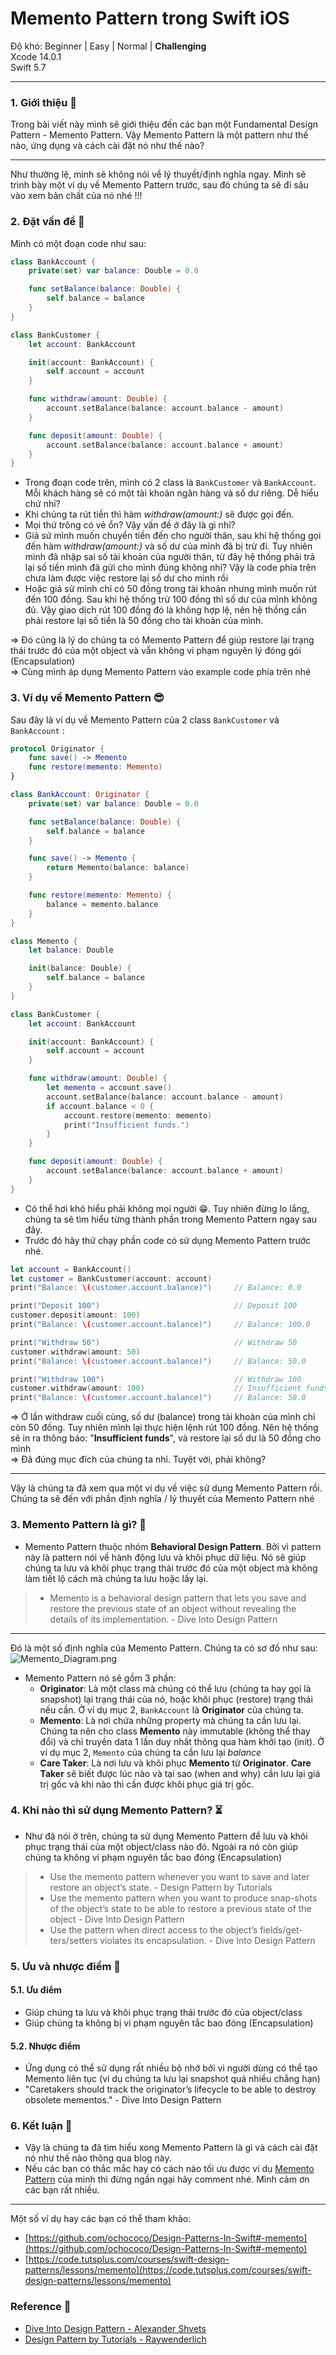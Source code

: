 # Memento Pattern trong Swift iOS

Độ khó: Beginner | Easy | Normal | **Challenging**\
Xcode 14.0.1\
Swift 5.7

***

### 1. Giới thiệu 👋 <a href="#_1-gioi-thieu--0" id="_1-gioi-thieu--0"></a>

Trong bài viết này mình sẽ giới thiệu đến các bạn một Fundamental Design Pattern - Memento Pattern. Vậy Memento Pattern là một pattern như thế nào, ứng dụng và cách cài đặt nó như thế nào?

***

Như thường lệ, mình sẽ không nói về lý thuyết/định nghĩa ngay. Mình sẽ trình bày một ví dụ về Memento Pattern trước, sau đó chúng ta sẽ đi sâu vào xem bản chất của nó nhé !!!

### 2. Đặt vấn đề 🤔 <a href="#_2-dat-van-de--1" id="_2-dat-van-de--1"></a>

Mình có một đoạn code như sau:

```swift
class BankAccount {
    private(set) var balance: Double = 0.0

    func setBalance(balance: Double) {
        self.balance = balance
    }
}

class BankCustomer {
    let account: BankAccount

    init(account: BankAccount) {
        self.account = account
    }

    func withdraw(amount: Double) {
        account.setBalance(balance: account.balance - amount)
    }

    func deposit(amount: Double) {
        account.setBalance(balance: account.balance + amount)
    }
}
```

* Trong đoạn code trên, mình có 2 class là `BankCustomer` và `BankAccount`. Mỗi khách hàng sẽ có một tài khoản ngân hàng và số dư riêng. Dễ hiểu chứ nhỉ?
* Khi chúng ta rút tiền thì hàm _withdraw(amount:)_ sẽ được gọi đến.
* Mọi thứ trông có vẻ ổn? Vậy vấn đề ở đây là gì nhỉ?
* Giả sử mình muốn chuyển tiền đến cho người thân, sau khi hệ thống gọi đến hàm _withdraw(amount:)_ và số dư của mình đã bị trừ đi. Tuy nhiên mình đã nhập sai số tài khoản của người thân, từ đây hệ thống phải trả lại số tiền mình đã gửi cho mình đúng không nhỉ? Vậy là code phía trên chưa làm được việc restore lại số dư cho mình rồi
* Hoặc giả sử mình chỉ có 50 đồng trong tài khoản nhưng mình muốn rút đến 100 đồng. Sau khi hệ thống trừ 100 đồng thì số dư của mình không đủ. Vậy giao dịch rút 100 đồng đó là không hợp lệ, nên hệ thống cần phải restore lại số tiền là 50 đồng cho tài khoản của mình.

\=> Đó cũng là lý do chúng ta có Memento Pattern để giúp restore lại trạng thái trước đó của một object và vẫn không vi phạm nguyên lý đóng gói (Encapsulation)\
\=> Cùng mình áp dụng Memento Pattern vào example code phía trên nhé

### 3. Ví dụ về Memento Pattern 😎 <a href="#_3-vi-du-ve-memento-pattern--2" id="_3-vi-du-ve-memento-pattern--2"></a>

Sau đây là ví dụ về Memento Pattern của 2 class `BankCustomer` và `BankAccount` :

```swift
protocol Originator {
    func save() -> Memento
    func restore(memento: Memento)
}

class BankAccount: Originator {
    private(set) var balance: Double = 0.0

    func setBalance(balance: Double) {
        self.balance = balance
    }

    func save() -> Memento {
        return Memento(balance: balance)
    }

    func restore(memento: Memento) {
        balance = memento.balance
    }
}

class Memento {
    let balance: Double

    init(balance: Double) {
        self.balance = balance
    }
}

class BankCustomer {
    let account: BankAccount

    init(account: BankAccount) {
        self.account = account
    }

    func withdraw(amount: Double) {
        let memento = account.save()
        account.setBalance(balance: account.balance - amount)
        if account.balance < 0 {
            account.restore(memento: memento)
            print("Insufficient funds.")
        }
    }

    func deposit(amount: Double) {
        account.setBalance(balance: account.balance + amount)
    }
}
```

* Có thể hơi khó hiểu phải không mọi người 😁. Tuy nhiên đừng lo lắng, chúng ta sẽ tìm hiểu từng thành phần trong Memento Pattern ngay sau đây.
* Trước đó hãy thử chạy phần code có sử dụng Memento Pattern trước nhé.

```swift
let account = BankAccount()
let customer = BankCustomer(account: account)
print("Balance: \(customer.account.balance)")     // Balance: 0.0

print("Deposit 100")                              // Deposit 100
customer.deposit(amount: 100)
print("Balance: \(customer.account.balance)")     // Balance: 100.0

print("Withdraw 50")                              // Withdraw 50
customer.withdraw(amount: 50)
print("Balance: \(customer.account.balance)")     // Balance: 50.0

print("Withdraw 100")                             // Withdraw 100
customer.withdraw(amount: 100)                    // Insufficient funds.
print("Balance: \(customer.account.balance)")     // Balance: 50.0
```

\=> Ở lần withdraw cuối cùng, số dư (balance) trong tài khoản của mình chỉ còn 50 đồng. Tuy nhiên mình lại thực hiện lệnh rút 100 đồng. Nên hệ thống sẽ in ra thông báo: "**Insufficient funds**", và restore lại số dư là 50 đồng cho mình\
\=> Đã đúng mục đích của chúng ta nhỉ. Tuyệt vời, phải không?

***

Vậy là chúng ta đã xem qua một ví dụ về việc sử dụng Memento Pattern rồi. Chúng ta sẽ đến với phần định nghĩa / lý thuyết của Memento Pattern nhé

### 3. Memento Pattern là gì? 🤔 <a href="#_3-memento-pattern-la-gi--3" id="_3-memento-pattern-la-gi--3"></a>

* Memento Pattern thuộc nhóm **Behavioral Design Pattern**. Bởi vì pattern này là pattern nói về hành động lưu và khôi phục dữ liệu. Nó sẽ giúp chúng ta lưu và khôi phục trạng thái trước đó của một object mà không làm tiết lộ cách mà chúng ta lưu hoặc lấy lại.

> * Memento is a behavioral design pattern that lets you save and restore the previous state of an object without revealing the details of its implementation. - Dive Into Design Pattern

***

Đó là một số định nghĩa của Memento Pattern. Chúng ta có sơ đồ như sau:![Memento\_Diagram.png](https://images.viblo.asia/8e1e0fab-0620-4ba2-9fbc-ef8f1c1fcd2a.png)

* Memento Pattern nó sẽ gồm 3 phần:
  * **Originator**: Là một class mà chúng có thể lưu (chúng ta hay gọi là snapshot) lại trạng thái của nó, hoặc khôi phục (restore) trạng thái nếu cần. Ở ví dụ mục 2, `BankAccount` là **Originator** của chúng ta.
  * **Memento**: Là nơi chứa những property mà chúng ta cần lưu lại. Chúng ta nên cho class **Memento** này immutable (không thể thay đổi) và chỉ truyền data 1 lần duy nhất thông qua hàm khởi tạo (init). Ở ví dụ mục 2, `Memento` của chúng ta cần lưu lại _balance_
  * **Care Taker**: Là nơi lưu và khôi phục **Memento** từ **Originator**. **Care Taker** sẽ biết được lúc nào và tại sao (when and why) cần lưu lại giá trị gốc và khi nào thì cần được khôi phục giá trị gốc.

### 4. Khi nào thì sử dụng Memento Pattern? ⏳️ <a href="#_4-khi-nao-thi-su-dung-memento-pattern--4" id="_4-khi-nao-thi-su-dung-memento-pattern--4"></a>

* Như đã nói ở trên, chúng ta sử dụng Memento Pattern để lưu và khôi phục trạng thái của một object/class nào đó. Ngoài ra nó còn giúp chúng ta không vi phạm nguyên tắc bao đóng (Encapsulation)

> * Use the memento pattern whenever you want to save and later restore an object’s state. - Design Pattern by Tutorials
> * Use the memento pattern when you want to produce snap-shots of the object’s state to be able to restore a previous state of the object - Dive Into Design Pattern
> * Use the pattern when direct access to the object’s fields/get- ters/setters violates its encapsulation. - Dive Into Design Pattern

### 5. Ưu và nhược điểm 🤙 <a href="#_5-uu-va-nhuoc-diem--5" id="_5-uu-va-nhuoc-diem--5"></a>

#### 5.1. Ưu điểm <a href="#_51-uu-diem-6" id="_51-uu-diem-6"></a>

* Giúp chúng ta lưu và khôi phục trạng thái trước đó của object/class
* Giúp chúng ta không bị vi phạm nguyên tắc bao đóng (Encapsulation)

#### 5.2. Nhược điểm <a href="#_52-nhuoc-diem-7" id="_52-nhuoc-diem-7"></a>

* Ứng dụng có thể sử dụng rất nhiều bộ nhớ bởi vì người dùng có thể tạo Memento liên tục (ví dụ chúng ta lưu lại snapshot quá nhiều chẳng hạn)
* "Caretakers should track the originator’s lifecycle to be able to destroy obsolete mementos." - Dive Into Design Pattern

### 6. Kết luận 📔 <a href="#_6-ket-luan--8" id="_6-ket-luan--8"></a>

* Vậy là chúng ta đã tìm hiểu xong Memento Pattern là gì và cách cài đặt nó như thế nào thông qua blog này.
* Nếu các bạn có thắc mắc hay có cách nào tối ưu được ví dụ [Memento Pattern](https://gist.github.com/kien-hoang/60e026d1f26342e22a9690373be9f2bc) của mình thì đừng ngần ngại hãy comment nhé. Mình cảm ơn các bạn rất nhiều.

***

Một số ví dụ hay các bạn có thể tham khảo:

* [https://github.com/ochococo/Design-Patterns-In-Swift#-memento](https://github.com/ochococo/Design-Patterns-In-Swift#-memento)
* [https://code.tutsplus.com/courses/swift-design-patterns/lessons/memento](https://code.tutsplus.com/courses/swift-design-patterns/lessons/memento)

### Reference 🥳 <a href="#_reference--9" id="_reference--9"></a>

* [Dive Into Design Pattern - Alexander Shvets](https://refactoring.guru/design-patterns/book)
* [Design Pattern by Tutorials - Raywenderlich](https://www.kodeco.com/books/design-patterns-by-tutorials/v3.0)

